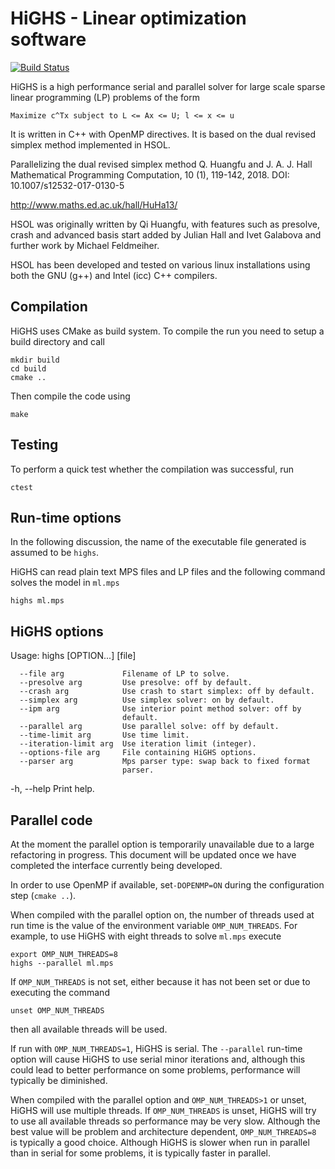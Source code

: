 # HiGHS - Linear optimization software

[![Build Status](https://travis-ci.org/ERGO-Code/HiGHS.svg?branch=master)](https://travis-ci.org/ERGO-Code/HiGHS)

HiGHS is a high performance serial and parallel solver for large scale sparse
linear programming (LP) problems of the form

    Maximize c^Tx subject to L <= Ax <= U; l <= x <= u

It is written in C++ with OpenMP directives. It is based on the dual revised
simplex method implemented in HSOL.

Parallelizing the dual revised simplex method
Q. Huangfu and J. A. J. Hall
Mathematical Programming Computation, 10 (1), 119-142, 2018.
DOI: 10.1007/s12532-017-0130-5

http://www.maths.ed.ac.uk/hall/HuHa13/

HSOL was originally written by Qi Huangfu, with features such as presolve,
crash and advanced basis start added by Julian Hall and Ivet Galabova and 
further work by Michael Feldmeiher.

HSOL has been developed and tested on various linux installations
using both the GNU (g++) and Intel (icc) C++ compilers.

Compilation
-----------

HiGHS uses CMake as build system. To compile the run you need to setup
a build directory and call

    mkdir build
    cd build
    cmake .. 

Then compile the code using

    make

Testing
-------

To perform a quick test whether the compilation was successful, run

    ctest

Run-time options
----------------

In the following discussion, the name of the executable file generated is
assumed to be `highs`.

HiGHS can read plain text MPS files and LP files and the following command
solves the model in `ml.mps`

    highs ml.mps

HiGHS options
-------------
Usage:
    highs [OPTION...] [file]

      --file arg             Filename of LP to solve.
      --presolve arg         Use presolve: off by default.
      --crash arg            Use crash to start simplex: off by default.
      --simplex arg          Use simplex solver: on by default.
      --ipm arg              Use interior point method solver: off by
                             default.
      --parallel arg         Use parallel solve: off by default.
      --time-limit arg       Use time limit.
      --iteration-limit arg  Use iteration limit (integer).
      --options-file arg     File containing HiGHS options.
      --parser arg           Mps parser type: swap back to fixed format
                             parser.
  -h, --help                 Print help.


Parallel code
-------------
At the moment the parallel option is temporarily unavailable due to a large
refactoring in progress. This document will be updated once we have completed
the interface currently being developed.

In order to use OpenMP if available, set`-DOPENMP=ON` during the configuration
step (`cmake ..`).

When compiled with the parallel option on, the number of threads used at run
time is the value of the environment variable `OMP_NUM_THREADS`. For example,
to use HiGHS with eight threads to solve `ml.mps` execute

    export OMP_NUM_THREADS=8
    highs --parallel ml.mps

If `OMP_NUM_THREADS` is not set, either because it has not been set or due to
executing the command

    unset OMP_NUM_THREADS

then all available threads will be used.

If run with `OMP_NUM_THREADS=1`, HiGHS is serial. The `--parallel` run-time
option will cause HiGHS to use serial minor iterations and, although this
could lead to better performance on some problems, performance will typically be
diminished.

When compiled with the parallel option and `OMP_NUM_THREADS>1` or unset, HiGHS
will use multiple threads. If `OMP_NUM_THREADS` is unset, HiGHS will try to use
all available threads so performance may be very slow. Although the best value
will be problem and architecture dependent, `OMP_NUM_THREADS=8` is typically a
good choice. Although HiGHS is slower when run in parallel than in serial for 
some problems, it is typically faster in parallel.
